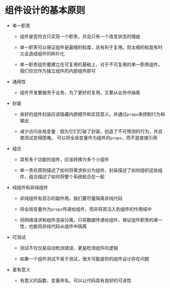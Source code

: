 # 组件设计的基本原则

- 单一职责

  - 组件是否符合只实现一个职责，并且只有一个改变状态的理由
  
  - 单一职责可以保证组件是最细的粒度，且有利于复用。但太细的粒度有时又会造成组件的碎片化
  
  - 单一职责组件要建立在可复用的基础上，对于不可复用的单一职责组件，我们仅仅作为独立组件的内部组件即可
  
- 通用性

  - 组件开发要服务于业务，为了更好的复用，又要从业务中抽离
  
- 封装

  - 良好的组件封装应该隐藏内部细节和实现意义，并通过`props`来控制行为和输出
  
  - 减少访问全局变量：因为它们打破了封装，创造了不可预测的行为，并且使测试变得困难。
    可以将全局变量作为组件的`props`，而不是直接引用
    
- 组合

  - 具有多个功能的组件，应该转换为多个小组件
  
  - 单一责任原则描述了如何将需求拆分为组件，封装描述了如何组织这些组件，组合描述了如何将整个系统粘合在一起
  
- 纯组件和非纯组件

  - 非纯组件有显示的副作用，我们要尽量隔离非纯代码
  
  - 将全局变量作为`props`传递给组件，而非将其注入到组件的作用域中
  
  - 将网络请求和组件渲染分离，只将数据传递给组件，保证组件职责的单一性，也能将非纯代码从组件中隔离
  
- 可测试

  - 测试不仅仅是自动检测错误，更是检测组件的逻辑
  
  - 如果一个组件测试不易于测试，很大可能是你的组件设计存在问题
  
- 富有意义 

  - 有意义的函数、变量命名，可以让代码具有良好的可读性
  